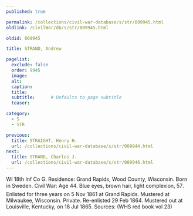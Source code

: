 ```yaml
---
published: true

permalink: /collections/civil-war-database/s/str/009945.html
oldlink: /CivilWar/db/s/str/009945.html

oldid: 009945

title: STRAND, Andrew

pagelist:
  exclude: false
  order: 9945
  image: 
  alt:
  caption:
  title:
  subtitle:      # Defaults to page subtitle
  teaser:

category: 
  - S 
  - STR

previous:
  title: STRAIGHT, Henry H.
  url: /collections/civil-war-database/s/str/009944.html  
next:
  title: STRAND, Charles J.
  url: /collections/civil-war-database/s/str/009946.html   
---
```

WI 18th Inf Co G. Residence: Grand Rapids, Wood County, Wisconsin. Born in Sweden. Civil War: Age 44. Blue eyes, brown hair, light complexion, 5&#146;7&#148;. Enlisted for three years on 5 Nov 1861 at Grand Rapids. Mustered at Milwaukee, Wisconsin. Private. Re-enlisted 29 Feb 1864. Mustered out at Louisville, Kentucky, on 18 Jul 1865. Sources: (WHS red book vol 23)